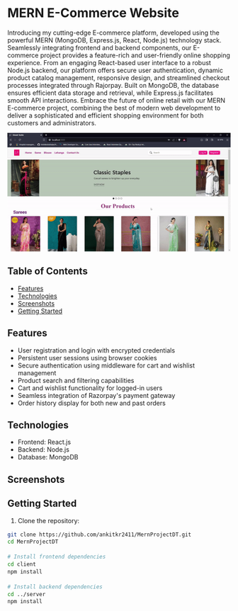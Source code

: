 # MERN E-Commerce Website

Introducing my cutting-edge E-commerce platform, developed using the powerful MERN (MongoDB, Express.js, React, Node.js) technology stack. Seamlessly integrating frontend and backend components, our E-commerce project provides a feature-rich and user-friendly online shopping experience. From an engaging React-based user interface to a robust Node.js backend, our platform offers secure user authentication, dynamic product catalog management, responsive design, and streamlined checkout processes integrated through Rajorpay. Built on MongoDB, the database ensures efficient data storage and retrieval, while Express.js facilitates smooth API interactions. Embrace the future of online retail with our MERN E-commerce project, combining the best of modern web development to deliver a sophisticated and efficient shopping environment for both customers and administrators.

![Project Screenshot](/screenshots/demo.gif)

## Table of Contents

- [Features](#features)
- [Technologies](#technologies)
- [Screenshots](#screenshots)
- [Getting Started](#getting-started)

## Features

- User registration and login with encrypted credentials
- Persistent user sessions using browser cookies
- Secure authentication using middleware for cart and wishlist management
- Product search and filtering capabilities
- Cart and wishlist functionality for logged-in users
- Seamless integration of Razorpay's payment gateway
- Order history display for both new and past orders

## Technologies

- Frontend: React.js
- Backend: Node.js
- Database: MongoDB

## Screenshots

## Getting Started

1. Clone the repository:

```bash
git clone https://github.com/ankitkr2411/MernProjectDT.git
cd MernProjectDT

# Install frontend dependencies
cd client
npm install

# Install backend dependencies
cd ../server
npm install

